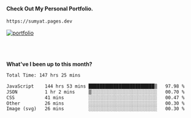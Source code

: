 #### Check Out My Personal Portfolio.
````bash
https://sumyat.pages.dev
````

<a href='https://sumyat.pages.dev/'>
    <img src='https://github.com/sumyat-aung/sumyat-aung/assets/108873224/c9b4f2be-c585-4dd3-84e1-692c3854a6d8' alt='portfolio' align='center' />
</a>


<br />
<br />


<br />
<br />

**What've I been up to this month?**

<!--START_SECTION:waka-->

```txt
Total Time: 147 hrs 25 mins

JavaScript    144 hrs 53 mins ████████████████████████▒   97.98 %
JSON          1 hr 2 mins     ▒░░░░░░░░░░░░░░░░░░░░░░░░   00.70 %
CSS           41 mins         ░░░░░░░░░░░░░░░░░░░░░░░░░   00.47 %
Other         26 mins         ░░░░░░░░░░░░░░░░░░░░░░░░░   00.30 %
Image (svg)   26 mins         ░░░░░░░░░░░░░░░░░░░░░░░░░   00.30 %
```

<!--END_SECTION:waka-->




